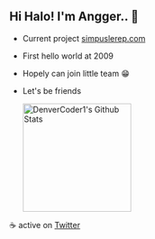 ## Hi Halo! I'm Angger.. 👋

- Current project [simpuslerep.com](https://simpuslerep.com)
- First hello world at 2009
- Hopely can join little team 😁
- Let's be friends

  <a href="https://github.com/anuraghazra/github-readme-stats"><img alt="DenverCoder1's Github Stats" src="https://denvercoder1-github-readme-stats.vercel.app/api/?username=sonypradana&show_icons=true&include_all_commits=true&count_private=true&theme=react&hide_border=true&bg_color=1F222E&title_color=F85D7F&icon_color=F8D866" height="192px"/></a>
  <br/>

☕ active on [Twitter](https://twitter.com/AnggerMPd)
